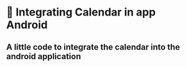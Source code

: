 # 📅 Integrating Calendar in app Android
## A little code to integrate the calendar into the android application
